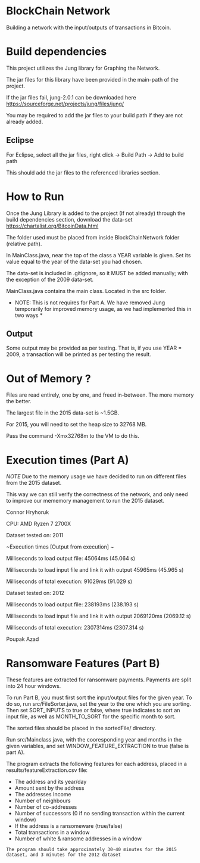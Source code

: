 # BlockChain Network

Building a network with the input/outputs of transactions in Bitcoin.


# Build dependencies

This project utilizes the Jung library for Graphing the Network.

The jar files for this library have been provided in the main-path of the project.

If the jar files fail, jung-2.0.1 can be downloaded here https://sourceforge.net/projects/jung/files/jung/ 

You may be required to add the jar files to your build path if they are not already added.

## Eclipse

For Eclipse, select all the jar files, right click -> Build Path -> Add to build path

This should add the jar files to the referenced libraries section.

# How to Run

Once the Jung Library is added to the project (If not already) through the build dependencies section, download the data-set https://chartalist.org/BitcoinData.html

The folder used must be placed from inside BlockChainNetwork folder (relative path).

In MainClass.java, near the top of the class a YEAR variable is given. Set its value equal to the year of the data-set you had chosen.

The data-set is included in .gitignore, so it MUST be added manually; with the exception of the 2009 data-set.

MainClass.java contains the main class. Located in the src folder.

* NOTE: This is not requires for Part A. We have removed Jung temporarily for improved memory usage, as we had implemented this in two ways *

## Output

Some output may be provided as per testing. That is, if you use YEAR = 2009, a transaction will be printed as per testing the result.

# Out of Memory ?

Files are read entirely, one by one, and freed in-between. The more memory the better.

The largest file in the 2015 data-set is ~1.5GB.

For 2015, you will need to set the heap size to 32768 MB.

Pass the command -Xmx32768m to the VM to do this.

# Execution times (Part A)

*NOTE* Due to the memory usage we have decided to run on different files from the 2015 dataset.

This way we can still verify the correctness of the network, and only need to improve our mememory management to run the 2015 dataset.

Connor Hryhoruk

CPU: AMD Ryzen 7 2700X

Dataset tested on: 2011

~Execution times [Output from execution] ~

Milliseconds to load output file: 45064ms (45.064 s)

Milliseconds to load input file and link it with output 45965ms (45.965 s)

Milliseconds of total execution: 91029ms (91.029 s)


Dataset tested on: 2012

Milliseconds to load output file: 238193ms (238.193 s)

Milliseconds to load input file and link it with output 2069120ms (2069.12 s)

Milliseconds of total execution: 2307314ms (2307.314 s)

Poupak Azad

# Ransomware Features (Part B)

These features are extracted for ransomware payments. 
Payments are split into 24 hour windows.

To run Part B, you must first sort the input/output files for the given year. To do so, run src/FileSorter.java, set the year to the one which you are sorting. Then set SORT_INPUTS to true or false, where true indicates to sort an input file, as well as MONTH_TO_SORT for the specific month to sort. 

The sorted files should be placed in the sortedFile/ directory.

Run src/Mainclass.java, with the cooresponding year and months in the given variables, and set WINDOW_FEATURE_EXTRACTION to true (false is part A).

The program extracts the following features for each address, placed in a results/featureExtraction.csv file:

* The address and its year/day
* Amount sent by the address
* The addresses Income
* Number of neighbours
* Number of co-addresses
* Number of successors (0 if no sending transaction within the current window)
* If the address is a ransomeware (true/false)
* Total transactions in a window
* Number of white & ransome addresses in a window


`The program should take approximately 30-40 minutes for the 2015 dataset, and 3 minutes for the 2012 dataset`
